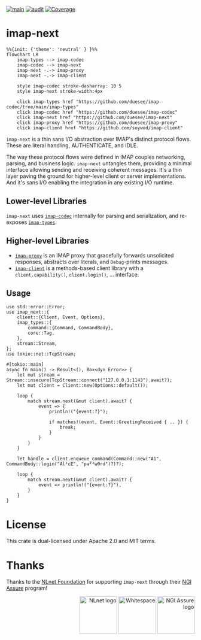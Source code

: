 [![main](https://github.com/duesee/imap-next/actions/workflows/main.yml/badge.svg)](https://github.com/duesee/imap-next/actions/workflows/main.yml)
[![audit](https://github.com/duesee/imap-next/actions/workflows/audit.yml/badge.svg)](https://github.com/duesee/imap-next/actions/workflows/audit.yml)
[![Coverage](https://coveralls.io/repos/github/duesee/imap-next/badge.svg?branch=main)](https://coveralls.io/github/duesee/imap-next?branch=main)

# imap-next

```mermaid
%%{init: {'theme': 'neutral' } }%%
flowchart LR
    imap-types --> imap-codec
    imap-codec --> imap-next
    imap-next -.-> imap-proxy
    imap-next -.-> imap-client
    
    style imap-codec stroke-dasharray: 10 5
    style imap-next stroke-width:4px
    
    click imap-types href "https://github.com/duesee/imap-codec/tree/main/imap-types"
    click imap-codec href "https://github.com/duesee/imap-codec"
    click imap-next href "https://github.com/duesee/imap-next"
    click imap-proxy href "https://github.com/duesee/imap-proxy"
    click imap-client href "https://github.com/soywod/imap-client"
```

`imap-next` is a thin sans I/O abstraction over IMAP's distinct protocol flows.
These are literal handling, AUTHENTICATE, and IDLE.

The way these protocol flows were defined in IMAP couples networking, parsing, and business logic.
`imap-next` untangles them, providing a minimal interface allowing sending and receiving coherent messages.
It's a thin layer paving the ground for higher-level client or server implementations.
And it's sans I/O enabling the integration in any existing I/O runtime.

## Lower-level Libraries

`imap-next` uses [`imap-codec`](https://github.com/duesee/imap-codec) internally for parsing and serialization, and
re-exposes [`imap-types`](https://github.com/duesee/imap-codec/tree/main/imap-types).

## Higher-level Libraries

* [`imap-proxy`](https://github.com/duesee/imap-proxy) is an IMAP proxy that gracefully forwards unsolicited responses,
  abstracts over literals, and `Debug`-prints messages.
* [`imap-client`](https://github.com/soywod/imap-client) is a methods-based client library with
  a `client.capability()`, `client.login()`, ... interface.

## Usage

```rust,no_run
use std::error::Error;
use imap_next::{
    client::{Client, Event, Options},
    imap_types::{
        command::{Command, CommandBody},
        core::Tag,
    },
    stream::Stream,
};
use tokio::net::TcpStream;

#[tokio::main]
async fn main() -> Result<(), Box<dyn Error>> {
    let mut stream = Stream::insecure(TcpStream::connect("127.0.0.1:1143").await?);
    let mut client = Client::new(Options::default());

    loop {
        match stream.next(&mut client).await? {
            event => {
                println!("{event:?}");

                if matches!(event, Event::GreetingReceived { .. }) {
                    break;
                }
            }
        }
    }

    let handle = client.enqueue_command(Command::new("A1", CommandBody::login("Al¹cE", "pa²²w0rd")?)?);

    loop {
        match stream.next(&mut client).await? {
            event => println!("{event:?}"),
        }
    }
}
```

# License

This crate is dual-licensed under Apache 2.0 and MIT terms.

# Thanks

Thanks to the [NLnet Foundation](https://nlnet.nl/) for supporting `imap-next` through
their [NGI Assure](https://nlnet.nl/assure/) program!

<div align="right">
    <img alt="NLnet logo" height="100px" src="https://user-images.githubusercontent.com/8997731/215262095-ab12d43a-ca8a-4d44-b79b-7e99ab91ca01.png"/>
    <img alt="Whitespace" height="100px" src="https://user-images.githubusercontent.com/8997731/221422192-60d28ed4-10bb-441e-957d-93af58166707.png"/>
    <img alt="NGI Assure logo" height="100px" src="https://user-images.githubusercontent.com/8997731/215262235-0db02da9-7c6c-498e-a3d2-7ea7901637bf.png"/>
</div>
